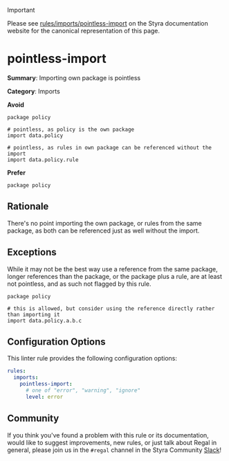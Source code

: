 > [!IMPORTANT]
> Please see [rules/imports/pointless-import](https://docs.styra.com/regal/rules/imports/pointless-import) on the Styra documentation website for the canonical representation of this page.

# pointless-import

**Summary**: Importing own package is pointless

**Category**: Imports

**Avoid**
```rego
package policy

# pointless, as policy is the own package
import data.policy

# pointless, as rules in own package can be referenced without the import
import data.policy.rule
```

**Prefer**
```rego
package policy
```

## Rationale

There's no point importing the own package, or rules from the same package, as both can be referenced just as well
without the import.

## Exceptions

While it may not be the best way use a reference from the same package, longer references than the package, or the
package plus a rule, are at least not pointless, and as such not flagged by this rule.

```rego
package policy

# this is allowed, but consider using the reference directly rather than importing it
import data.policy.a.b.c
```

## Configuration Options

This linter rule provides the following configuration options:

```yaml
rules:
  imports:
    pointless-import:
      # one of "error", "warning", "ignore"
      level: error
```

## Community

If you think you've found a problem with this rule or its documentation, would like to suggest improvements, new rules,
or just talk about Regal in general, please join us in the `#regal` channel in the Styra Community
[Slack](https://inviter.co/styra)!
